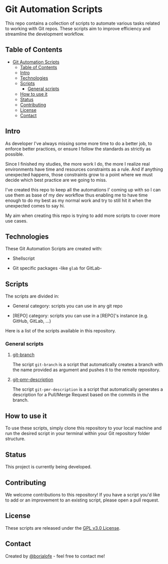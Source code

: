 # Git Automation Scripts

This repo contains a collection of scripts to automate various tasks related to working with Git repos. These scripts aim to improve efficiency and streamline the development workflow.

## Table of Contents

- [Git Automation Scripts](#git-automation-scripts)
  - [Table of Contents](#table-of-contents)
  - [Intro](#intro)
  - [Technologies](#technologies)
  - [Scripts](#scripts)
    - [General scripts](#general-scripts)
  - [How to use it](#how-to-use-it)
  - [Status](#status)
  - [Contributing](#contributing)
  - [License](#license)
  - [Contact](#contact)

## Intro

As developer I've always missing some more time to do a better job, to enforce better practices, or ensure I follow the standards as strictly as possible.

Since I finished my studies, the more work I do, the more I realize real environments have time and resources constraints as a rule. And if anything unexpected happens, those constraints grow to a point where we must decide which best practice are we going to miss.

I've created this repo to keep all the automations I' coming up with so I can use them as base of my dev workflow thus enabling me to have time enough to do my best as my normal work and try to still hit it when the unexpected comes to say hi.

My aim when creating this repo is trying to add more scripts to cover more use cases.

## Technologies

These Git Automation Scripts are created with:

- Shellscript

- Git specific packages -like `glab` for GitLab-

## Scripts

The scripts are divided in:

- General category: scripts you can use in any git repo

- [REPO] category: scripts you can use in a [REPO]'s instance (e.g. GitHub, GitLab, ...)

Here is a list of the scripts available in this repository.

### General scripts

1. [git-branch](./general/git-branch)

   The script `git-branch` is a script that automatically creates a branch with the name provided as argument and pushes it to the remote repository.

1. [git-pmr-description](./general/git-pmr-description)

   The script `git-pmr-description` is a script that automatically generates a description for a Pull/Merge Request based on the commits in the branch.

## How to use it

To use these scripts, simply clone this repository to your local machine and run the desired script in your terminal within your Git repository folder structure.

## Status

This project is currently being developed.

## Contributing

We welcome contributions to this repository! If you have a script you'd like to add or an improvement to an existing script, please open a pull request.

## License

These scripts are released under the [GPL v3.0 License](./LICENSE).

## Contact

Created by [@borjalofe](https://github.com/borjalofe) - feel free to contact me!
